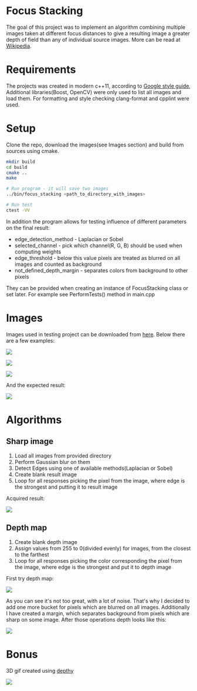 # Focus Stacking
The goal of this project was to implement an algorithm combining multiple
images taken at different focus distances to give a resulting image
a greater depth of field than any of individual source images. More can be
read at [Wikipedia](https://en.wikipedia.org/wiki/Focus_stacking).

# Requirements
The projects was created in modern c++11, according to [Google style guide](https://google.github.io/styleguide/cppguide.html),
Additional libraries(Boost, OpenCV) were only used to list all images and load them.
For formatting and style checking clang-format and cpplint were used.

# Setup
Clone the repo, download the images(see Images section) and build from sources using cmake.
```bash
mkdir build
cd build
cmake ..
make

# Run program - it will save two images
../bin/focus_stacking <path_to_directory_with_images>

# Run test
ctest -VV
```
In addition the program allows for testing influence of different parameters on
the final result:
* edge_detection_method - Laplacian or Sobel
* selected_channel - pick which channel(R, G, B) should be used when computing weights
* edge_threshold - below this value pixels are treated as blurred on all images and counted as background
* not_defined_depth_margin - separates colors from background to other pixels

They can be provided when creating an instance of FocusStacking class
or set later. For example see PerformTests() method in main.cpp

# Images
Images used in testing project can be downloaded from [here](http://grail.cs.washington.edu/projects/photomontage/data/bug.zip).
Below there are a few examples:

![](imgs/b_bigbug0000_croppped.png)

![](imgs/b_bigbug0003_croppped.png)

![](imgs/b_bigbug0012_croppped.png)

And the expected result:

![](imgs/result.png)

# Algorithms
## Sharp image
1. Load all images from provided directory
2. Perform Gaussian blur on them
3. Detect Edges using one of available methods(Laplacian or Sobel)
4. Create blank result image
5. Loop for all responses picking the pixel from the image, where
edge is the strongest and putting it to result image

Acquired result:

![](imgs/sobel.png)

## Depth map
1. Create blank depth image
2. Assign values from 255 to 0(divided evenly) for images, from the closest to the farthest
3. Loop for all responses picking the color corresponding the pixel from the image, where
   edge is the strongest and put it to depth image

First try depth map:

![](imgs/depth_first_try.png)

As you can see it's not too great, with a lot of noise. That's why I decided
to add one more bucket for pixels which are blurred on all images. Additionally
I have created a margin, which separates background from pixels which are
sharp on some image. After those operations depth looks like this:

![](imgs/depth_better.png)

# Bonus
3D gif created using [depthy](http://depthy.me)

![](imgs/result.gif)